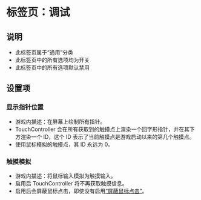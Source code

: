 # 标签页：调试

## 说明

- 此标签页属于“通用”分类
- 此标签页中的所有选项均为开关
- 此标签页中的所有选项默认禁用

## 设置项

### 显示指针位置

- 游戏内描述：在屏幕上绘制所有指针。
- TouchController 会在所有获取到的触摸点上渲染一个回字形指针，并在其下方渲染一个 ID，这个 ID 表示了当前触摸点是游戏启动以来的第几个触摸点。
- 使用鼠标模拟的触摸点，其 ID 永远为 0。

### 触摸模拟

- 游戏内描述：将鼠标输入模拟为触摸输入。
- 启用后 TouchController 将不再获取触摸信息。
- 启用后会屏蔽鼠标点击，即使没有启用[“屏蔽鼠标点击”](../general/general.md#屏蔽鼠标点击)。
